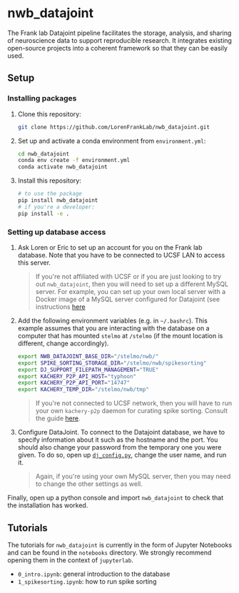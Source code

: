 # nwb_datajoint

The Frank lab Datajoint pipeline facilitates the storage, analysis, and sharing of neuroscience data to support reproducible research. It integrates existing open-source projects into a coherent framework so that they can be easily used.

## Setup

### Installing packages

1. Clone this repository:

   ```bash
   git clone https://github.com/LorenFrankLab/nwb_datajoint.git
   ```

2. Set up and activate a conda environment from `environment.yml`:

   ```bash
   cd nwb_datajoint
   conda env create -f environment.yml
   conda activate nwb_datajoint
   ```

3. Install this repository:

   ```bash
   # to use the package
   pip install nwb_datajoint
   # if you're a developer:
   pip install -e .
   ```

### Setting up database access

1. Ask Loren or Eric to set up an account for you on the Frank lab database. Note that you have to be connected to UCSF LAN to access this server.

   > If you're not affiliated with UCSF or if you are just looking to try out `nwb_datajoint`, then you will need to set up a different MySQL server. For example, you can set up your own local server with a Docker image of a MySQL server configured for Datajoint (see instructions [here](https://tutorials.datajoint.io/setting-up/local-database.html)

2. Add the following environment variables (e.g. in `~/.bashrc`). This example assumes that you are interacting with the database on a computer that has mounted `stelmo` at `/stelmo` (if the mount location is different, change accordingly).

     ```bash
     export NWB_DATAJOINT_BASE_DIR="/stelmo/nwb/" 
     export SPIKE_SORTING_STORAGE_DIR="/stelmo/nwb/spikesorting"
     export DJ_SUPPORT_FILEPATH_MANAGEMENT="TRUE"
     export KACHERY_P2P_API_HOST="typhoon"
     export KACHERY_P2P_API_PORT="14747"
     export KACHERY_TEMP_DIR="/stelmo/nwb/tmp"
     ```

   > If you're not connected to UCSF network, then you will have to run your own `kachery-p2p` daemon for curating spike sorting. Consult the guide [here](https://github.com/flatironinstitute/kachery-p2p/blob/main/doc/setup_and_installation.md).

3. Configure DataJoint. To connect to the Datajoint database, we have to specify information about it such as the hostname and the port. You should also change your password from the temporary one you were given. To do so, open up [`dj_config.py`](https://github.com/LorenFrankLab/nwb_datajoint/blob/master/config/dj_config.py), change the user name, and run it.

   > Again, if you're using your own MySQL server, then you may need to change the other settings as well.

Finally, open up a python console and import `nwb_datajoint` to check that the installation has worked.

## Tutorials

The tutorials for `nwb_datajoint` is currently in the form of Jupyter Notebooks and can be found in the `notebooks` directory. We strongly recommend opening them in the context of `jupyterlab`.

* `0_intro.ipynb`: general introduction to the database
* `1_spikesorting.ipynb`: how to run spike sorting
